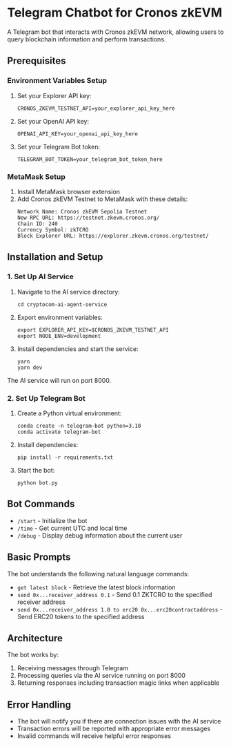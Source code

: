 # Telegram Chatbot for Cronos zkEVM

A Telegram bot that interacts with Cronos zkEVM network, allowing users to query blockchain information and perform transactions.

## Prerequisites

### Environment Variables Setup
1. Set your Explorer API key:
   ```
   CRONOS_ZKEVM_TESTNET_API=your_explorer_api_key_here
   ```
2. Set your OpenAI API key:
   ```
   OPENAI_API_KEY=your_openai_api_key_here
   ```
3. Set your Telegram Bot token:
   ```
   TELEGRAM_BOT_TOKEN=your_telegram_bot_token_here
   ```

### MetaMask Setup
1. Install MetaMask browser extension
2. Add Cronos zkEVM Testnet to MetaMask with these details:
   ```
   Network Name: Cronos zkEVM Sepolia Testnet
   New RPC URL: https://testnet.zkevm.cronos.org/
   Chain ID: 240
   Currency Symbol: zkTCRO
   Block Explorer URL: https://explorer.zkevm.cronos.org/testnet/
   ```

## Installation and Setup

### 1. Set Up AI Service
1. Navigate to the AI service directory:
   ```
   cd cryptocom-ai-agent-service
   ```
2. Export environment variables:
   ```
   export EXPLORER_API_KEY=$CRONOS_ZKEVM_TESTNET_API
   export NODE_ENV=development
   ```
3. Install dependencies and start the service:
   ```
   yarn
   yarn dev
   ```
The AI service will run on port 8000.

### 2. Set Up Telegram Bot
1. Create a Python virtual environment:
   ```
   conda create -n telegram-bot python=3.10
   conda activate telegram-bot
   ```
2. Install dependencies:
   ```
   pip install -r requirements.txt
   ```
3. Start the bot:
   ```
   python bot.py
   ```

## Bot Commands
- `/start` - Initialize the bot
- `/time` - Get current UTC and local time
- `/debug` - Display debug information about the current user

## Basic Prompts
The bot understands the following natural language commands:
- `get latest block` - Retrieve the latest block information
- `send 0x...receiver_address 0.1` - Send 0.1 ZKTCRO to the specified receiver address
- `send 0x...receiver_address 1.0 to erc20 0x...erc20contractaddress` - Send ERC20 tokens to the specified address

## Architecture
The bot works by:
1. Receiving messages through Telegram
2. Processing queries via the AI service running on port 8000
3. Returning responses including transaction magic links when applicable

## Error Handling
- The bot will notify you if there are connection issues with the AI service
- Transaction errors will be reported with appropriate error messages
- Invalid commands will receive helpful error responses
